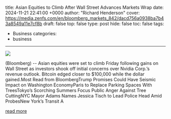 title: Asian Equities to Climb After Wall Street Advances Markets Wrap
date: 2024-11-21 22:41:00 +0000
author: "Richard Henderson"
cover: https://media.zenfs.com/en/bloomberg_markets_842/dacd756a0938ba7b43a8549a11e7cf8b
draft: false
top: false
type: post
hide: false
toc: false
tags:
  - Business
categories:
  - business
---

![](https://media.zenfs.com/en/bloomberg_markets_842/dacd756a0938ba7b43a8549a11e7cf8b)

(Bloomberg) -- Asian equities were set to climb Friday following gains on Wall Street as investors shook off initial concerns over Nvidia Corp.’s revenue outlook. Bitcoin edged closer to $100,000 while the dollar gained.Most Read from BloombergTrump Promises Could Have Seismic Impact on Washington EconomyParis to Replace Parking Spaces With TreesTokyo’s Scorching Summers Focus Public Anger Against Tree CuttingNYC Mayor Adams Names Jessica Tisch to Lead Police Head Amid ProbesNew York’s Transit A

[read more](https://finance.yahoo.com/news/asian-equities-climb-wall-street-224100620.html)
